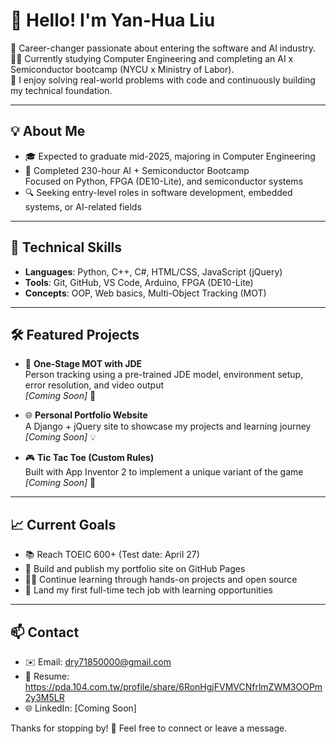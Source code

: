 # 👋 Hello! I'm Yan-Hua Liu

🎯 Career-changer passionate about entering the software and AI industry.  
🧑‍💻 Currently studying Computer Engineering and completing an AI x Semiconductor bootcamp (NYCU x Ministry of Labor).  
📌 I enjoy solving real-world problems with code and continuously building my technical foundation.

---

## 💡 About Me

- 🎓 Expected to graduate mid-2025, majoring in Computer Engineering
- 📘 Completed 230-hour AI + Semiconductor Bootcamp  
  Focused on Python, FPGA (DE10-Lite), and semiconductor systems
- 🔍 Seeking entry-level roles in software development, embedded systems, or AI-related fields

---

## 🔧 Technical Skills

- **Languages**: Python, C++, C#, HTML/CSS, JavaScript (jQuery)
- **Tools**: Git, GitHub, VS Code, Arduino, FPGA (DE10-Lite)
- **Concepts**: OOP, Web basics, Multi-Object Tracking (MOT)

---

## 🛠️ Featured Projects

- 🎯 **One-Stage MOT with JDE**  
  Person tracking using a pre-trained JDE model, environment setup, error resolution, and video output  
  _[Coming Soon]_ 🔧

- 🌐 **Personal Portfolio Website**  
  A Django + jQuery site to showcase my projects and learning journey  
  _[Coming Soon]_ 💡

- 🎮 **Tic Tac Toe (Custom Rules)**  
  Built with App Inventor 2 to implement a unique variant of the game  
  _[Coming Soon]_ 🎲

---

## 📈 Current Goals

- 📚 Reach TOEIC 600+ (Test date: April 27)
- 🚀 Build and publish my portfolio site on GitHub Pages
- 👨‍💻 Continue learning through hands-on projects and open source
- 💼 Land my first full-time tech job with learning opportunities

---

## 📫 Contact

- ✉️ Email: dry71850000@gmail.com
- 📁 Resume: https://pda.104.com.tw/profile/share/6RonHgjFVMVCNfrlmZWM3OOPm2y3M5LR
- 🌐 LinkedIn: [Coming Soon]

Thanks for stopping by! 🙌 Feel free to connect or leave a message.
